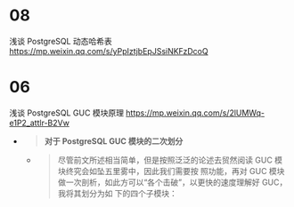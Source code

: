 
# 08

浅谈 PostgreSQL 动态哈希表 https://mp.weixin.qq.com/s/yPpIztjbEpJSsiNKFzDcoQ

# 06

浅谈 PostgreSQL GUC 模块原理 https://mp.weixin.qq.com/s/2lUMWq-e1P2_attlr-B2Vw
- > **对于 PostgreSQL GUC 模块的⼆次划分**
  * > 尽管前⽂所述相当简单，但是按照泛泛的论述去贸然阅读 GUC 模块终究会如坠五⾥雾中，因此我们需要按 照功能，再对 GUC 模块做⼀次剖析，如此⽅可以“各个击破”，以更快的速度理解好 GUC，我将其划分为如 下的四个⼦模块：
